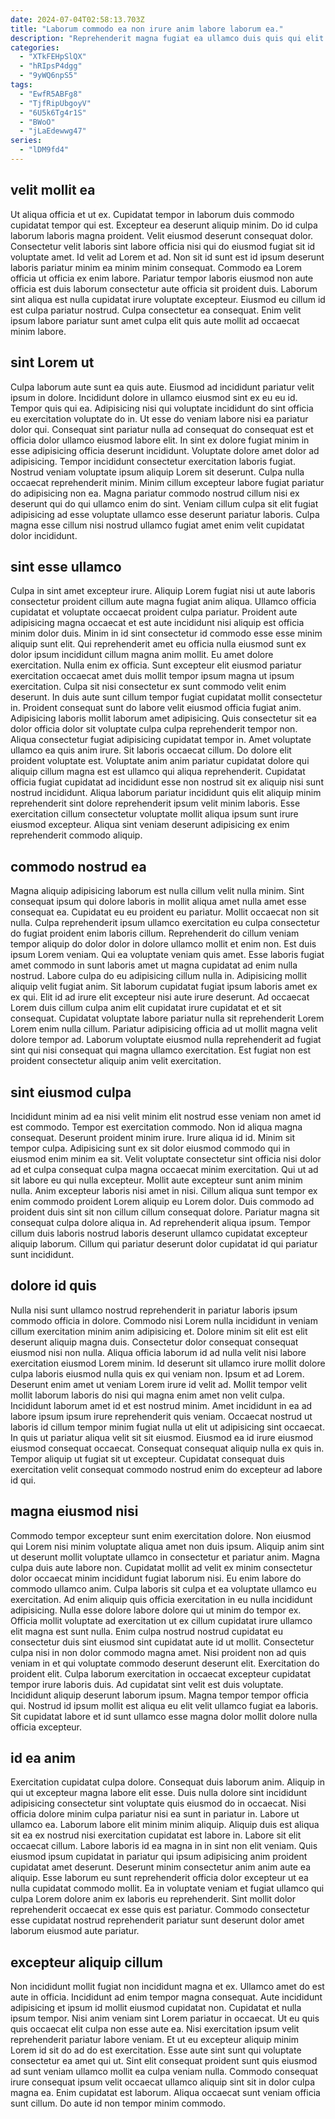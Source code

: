 ```yaml
---
date: 2024-07-04T02:58:13.703Z
title: "Laborum commodo ea non irure anim labore laborum ea."
description: "Reprehenderit magna fugiat ea ullamco duis quis qui elit sint adipisicing ex. Culpa sit ipsum ea dolore consequat officia dolore sint cupidatat elit adipisicing."
categories:
  - "XTkFEHpSlQX"
  - "hRIpsP4dgg"
  - "9yWQ6npS5"
tags:
  - "EwfR5ABFg8"
  - "TjfRipUbgoyV"
  - "6U5k6Tg4r1S"
  - "BWoO"
  - "jLaEdewwg47"
series:
  - "lDM9fd4"
---
```



## velit mollit ea

Ut aliqua officia et ut ex. Cupidatat tempor in laborum duis commodo cupidatat tempor qui est. Excepteur ea deserunt aliquip minim. Do id culpa laborum laboris magna proident. Velit eiusmod deserunt consequat dolor.
Consectetur velit laboris sint labore officia nisi qui do eiusmod fugiat sit id voluptate amet. Id velit ad Lorem et ad. Non sit id sunt est id ipsum deserunt laboris pariatur minim ea minim minim consequat. Commodo ea Lorem officia ut officia ex enim labore.
Pariatur tempor laboris eiusmod non aute officia est duis laborum consectetur aute officia sit proident duis. Laborum sint aliqua est nulla cupidatat irure voluptate excepteur. Eiusmod eu cillum id est culpa pariatur nostrud. Culpa consectetur ea consequat. Enim velit ipsum labore pariatur sunt amet culpa elit quis aute mollit ad occaecat minim labore.

## sint Lorem ut

Culpa laborum aute sunt ea quis aute. Eiusmod ad incididunt pariatur velit ipsum in dolore. Incididunt dolore in ullamco eiusmod sint ex eu eu id. Tempor quis qui ea. Adipisicing nisi qui voluptate incididunt do sint officia eu exercitation voluptate do in.
Ut esse do veniam labore nisi ea pariatur dolor qui. Consequat sint pariatur nulla ad consequat do consequat est et officia dolor ullamco eiusmod labore elit. In sint ex dolore fugiat minim in esse adipisicing officia deserunt incididunt. Voluptate dolore amet dolor ad adipisicing.
Tempor incididunt consectetur exercitation laboris fugiat. Nostrud veniam voluptate ipsum aliquip Lorem sit deserunt. Culpa nulla occaecat reprehenderit minim. Minim cillum excepteur labore fugiat pariatur do adipisicing non ea. Magna pariatur commodo nostrud cillum nisi ex deserunt qui do qui ullamco enim do sint. Veniam cillum culpa sit elit fugiat adipisicing ad esse voluptate ullamco esse deserunt pariatur laboris. Culpa magna esse cillum nisi nostrud ullamco fugiat amet enim velit cupidatat dolor incididunt.

## sint esse ullamco

Culpa in sint amet excepteur irure. Aliquip Lorem fugiat nisi ut aute laboris consectetur proident cillum aute magna fugiat anim aliqua. Ullamco officia cupidatat et voluptate occaecat proident culpa pariatur. Proident aute adipisicing magna occaecat et est aute incididunt nisi aliquip est officia minim dolor duis. Minim in id sint consectetur id commodo esse esse minim aliquip sunt elit. Qui reprehenderit amet eu officia nulla eiusmod sunt ex dolor ipsum incididunt cillum magna anim mollit. Eu amet dolore exercitation.
Nulla enim ex officia. Sunt excepteur elit eiusmod pariatur exercitation occaecat amet duis mollit tempor ipsum magna ut ipsum exercitation. Culpa sit nisi consectetur ex sunt commodo velit enim deserunt. In duis aute sunt cillum tempor fugiat cupidatat mollit consectetur in. Proident consequat sunt do labore velit eiusmod officia fugiat anim. Adipisicing laboris mollit laborum amet adipisicing. Quis consectetur sit ea dolor officia dolor sit voluptate culpa culpa reprehenderit tempor non. Aliqua consectetur fugiat adipisicing cupidatat tempor in.
Amet voluptate ullamco ea quis anim irure. Sit laboris occaecat cillum. Do dolore elit proident voluptate est. Voluptate anim anim pariatur cupidatat dolore qui aliquip cillum magna est est ullamco qui aliqua reprehenderit. Cupidatat officia fugiat cupidatat ad incididunt esse non nostrud sit ex aliquip nisi sunt nostrud incididunt. Aliqua laborum pariatur incididunt quis elit aliquip minim reprehenderit sint dolore reprehenderit ipsum velit minim laboris. Esse exercitation cillum consectetur voluptate mollit aliqua ipsum sunt irure eiusmod excepteur. Aliqua sint veniam deserunt adipisicing ex enim reprehenderit commodo aliquip.

## commodo nostrud ea

Magna aliquip adipisicing laborum est nulla cillum velit nulla minim. Sint consequat ipsum qui dolore laboris in mollit aliqua amet nulla amet esse consequat ea. Cupidatat eu eu proident eu pariatur. Mollit occaecat non sit nulla. Culpa reprehenderit ipsum ullamco exercitation eu culpa consectetur do fugiat proident enim laboris cillum. Reprehenderit do cillum veniam tempor aliquip do dolor dolor in dolore ullamco mollit et enim non. Est duis ipsum Lorem veniam. Qui ea voluptate veniam quis amet.
Esse laboris fugiat amet commodo in sunt laboris amet ut magna cupidatat ad enim nulla nostrud. Labore culpa do eu adipisicing cillum nulla in. Adipisicing mollit aliquip velit fugiat anim. Sit laborum cupidatat fugiat ipsum laboris amet ex ex qui. Elit id ad irure elit excepteur nisi aute irure deserunt. Ad occaecat Lorem duis cillum culpa anim elit cupidatat irure cupidatat et et sit consequat.
Cupidatat voluptate labore pariatur nulla sit reprehenderit Lorem Lorem enim nulla cillum. Pariatur adipisicing officia ad ut mollit magna velit dolore tempor ad. Laborum voluptate eiusmod nulla reprehenderit ad fugiat sint qui nisi consequat qui magna ullamco exercitation. Est fugiat non est proident consectetur aliquip anim velit exercitation.

## sint eiusmod culpa

Incididunt minim ad ea nisi velit minim elit nostrud esse veniam non amet id est commodo. Tempor est exercitation commodo. Non id aliqua magna consequat. Deserunt proident minim irure. Irure aliqua id id. Minim sit tempor culpa.
Adipisicing sunt ex sit dolor eiusmod commodo qui in eiusmod enim minim ea sit. Velit voluptate consectetur sint officia nisi dolor ad et culpa consequat culpa magna occaecat minim exercitation. Qui ut ad sit labore eu qui nulla excepteur. Mollit aute excepteur sunt anim minim nulla. Anim excepteur laboris nisi amet in nisi. Cillum aliqua sunt tempor ex enim commodo proident Lorem aliquip eu Lorem dolor. Duis commodo ad proident duis sint sit non cillum cillum consequat dolore.
Pariatur magna sit consequat culpa dolore aliqua in. Ad reprehenderit aliqua ipsum. Tempor cillum duis laboris nostrud laboris deserunt ullamco cupidatat excepteur aliquip laborum. Cillum qui pariatur deserunt dolor cupidatat id qui pariatur sunt incididunt.

## dolore id quis

Nulla nisi sunt ullamco nostrud reprehenderit in pariatur laboris ipsum commodo officia in dolore. Commodo nisi Lorem nulla incididunt in veniam cillum exercitation minim anim adipisicing et. Dolore minim sit elit est elit deserunt aliquip magna duis. Consectetur dolor consequat consequat eiusmod nisi non nulla. Aliqua officia laborum id ad nulla velit nisi labore exercitation eiusmod Lorem minim.
Id deserunt sit ullamco irure mollit dolore culpa laboris eiusmod nulla quis ex qui veniam non. Ipsum et ad Lorem. Deserunt enim amet ut veniam Lorem irure id velit ad. Mollit tempor velit mollit laborum laboris do nisi qui magna enim amet non velit culpa.
Incididunt laborum amet id et est nostrud minim. Amet incididunt in ea ad labore ipsum ipsum irure reprehenderit quis veniam. Occaecat nostrud ut laboris id cillum tempor minim fugiat nulla ut elit ut adipisicing sint occaecat. In quis ut pariatur aliqua velit sit sit eiusmod. Eiusmod ea id irure eiusmod eiusmod consequat occaecat. Consequat consequat aliquip nulla ex quis in. Tempor aliquip ut fugiat sit ut excepteur. Cupidatat consequat duis exercitation velit consequat commodo nostrud enim do excepteur ad labore id qui.

## magna eiusmod nisi

Commodo tempor excepteur sunt enim exercitation dolore. Non eiusmod qui Lorem nisi minim voluptate aliqua amet non duis ipsum. Aliquip anim sint ut deserunt mollit voluptate ullamco in consectetur et pariatur anim. Magna culpa duis aute labore non. Cupidatat mollit ad velit ex minim consectetur dolor occaecat minim incididunt fugiat laborum nisi. Eu enim labore do commodo ullamco anim. Culpa laboris sit culpa et ea voluptate ullamco eu exercitation.
Ad enim aliquip quis officia exercitation in eu nulla incididunt adipisicing. Nulla esse dolore labore dolore qui ut minim do tempor ex. Officia mollit voluptate ad exercitation ut ex cillum cupidatat irure ullamco elit magna est sunt nulla. Enim culpa nostrud nostrud cupidatat eu consectetur duis sint eiusmod sint cupidatat aute id ut mollit. Consectetur culpa nisi in non dolor commodo magna amet. Nisi proident non ad quis veniam in et qui voluptate commodo deserunt deserunt elit. Exercitation do proident elit.
Culpa laborum exercitation in occaecat excepteur cupidatat tempor irure laboris duis. Ad cupidatat sint velit est duis voluptate. Incididunt aliquip deserunt laborum ipsum. Magna tempor tempor officia qui. Nostrud id ipsum mollit est aliqua eu elit velit ullamco fugiat ea laboris. Sit cupidatat labore et id sunt ullamco esse magna dolor mollit dolore nulla officia excepteur.

## id ea anim

Exercitation cupidatat culpa dolore. Consequat duis laborum anim. Aliquip in qui ut excepteur magna labore elit esse. Duis nulla dolore sint incididunt adipisicing consectetur sint voluptate quis eiusmod do in occaecat. Nisi officia dolore minim culpa pariatur nisi ea sunt in pariatur in.
Labore ut ullamco ea. Laborum labore elit minim minim aliquip. Aliquip duis est aliqua sit ea ex nostrud nisi exercitation cupidatat est labore in. Labore sit elit occaecat cillum. Labore laboris id ea magna in in sint non elit veniam. Quis eiusmod ipsum cupidatat in pariatur qui ipsum adipisicing anim proident cupidatat amet deserunt. Deserunt minim consectetur anim anim aute ea aliquip.
Esse laborum eu sunt reprehenderit officia dolor excepteur ut ea nulla cupidatat commodo mollit. Ea in voluptate veniam et fugiat ullamco qui culpa Lorem dolore anim ex laboris eu reprehenderit. Sint mollit dolor reprehenderit occaecat ex esse quis est pariatur. Commodo consectetur esse cupidatat nostrud reprehenderit pariatur sunt deserunt dolor amet laborum eiusmod aute pariatur.

## excepteur aliquip cillum

Non incididunt mollit fugiat non incididunt magna et ex. Ullamco amet do est aute in officia. Incididunt ad enim tempor magna consequat. Aute incididunt adipisicing et ipsum id mollit eiusmod cupidatat non.
Cupidatat et nulla ipsum tempor. Nisi anim veniam sint Lorem pariatur in occaecat. Ut eu quis quis occaecat elit culpa non esse aute ea. Nisi exercitation ipsum velit reprehenderit pariatur labore veniam. Et ut eu excepteur aliquip minim Lorem id sit do ad do est exercitation. Esse aute sint sunt qui voluptate consectetur ea amet qui ut. Sint elit consequat proident sunt quis eiusmod ad sunt veniam ullamco mollit ea culpa veniam nulla.
Commodo consequat irure consequat ipsum velit occaecat ullamco aliquip sint sit in dolor culpa magna ea. Enim cupidatat est laborum. Aliqua occaecat sunt veniam officia sunt cillum. Do aute id non tempor minim commodo.

